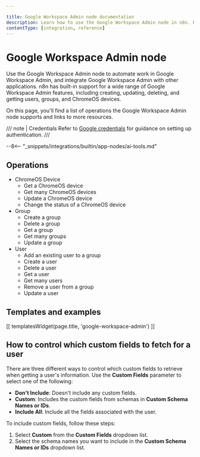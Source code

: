 ```yaml
---

title: Google Workspace Admin node documentation
description: Learn how to use the Google Workspace Admin node in n8n. Follow technical documentation to integrate Google Workspace Admin node into your workflows.
contentType: [integration, reference]
---
```


# Google Workspace Admin node

Use the Google Workspace Admin node to automate work in Google Workspace Admin, and integrate Google Workspace Admin with other applications. n8n has built-in support for a wide range of Google Workspace Admin features, including creating, updating, deleting, and getting users, groups, and ChromeOS devices. 

On this page, you'll find a list of operations the Google Workspace Admin node supports and links to more resources.

/// note | Credentials
Refer to [Google credentials](/integrations/builtin/credentials/google/index.md) for guidance on setting up authentication. 
///

--8<-- "_snippets/integrations/builtin/app-nodes/ai-tools.md"

## Operations

* ChromeOS Device
	* Get a ChromeOS device
	* Get many ChromeOS devices
	* Update a ChromeOS device
	* Change the status of a ChromeOS device
* Group
    * Create a group
    * Delete a group
    * Get a group
    * Get many groups
    * Update a group
* User
	* Add an existing user to a group
    * Create a user
    * Delete a user
    * Get a user
    * Get many users
	* Remove a user from a group
    * Update a user

## Templates and examples

<!-- see https://www.notion.so/n8n/Pull-in-templates-for-the-integrations-pages-37c716837b804d30a33b47475f6e3780 -->
[[ templatesWidget(page.title, 'google-workspace-admin') ]]

## How to control which custom fields to fetch for a user

There are three different ways to control which custom fields to retrieve when getting a user's information. Use the **Custom Fields** parameter to select one of the following:

- **Don't Include**: Doesn't include any custom fields.
- **Custom**: Includes the custom fields from schemas in **Custom Schema Names or IDs**.
- **Include All**: Include all the fields associated with the user.

To include custom fields, follow these steps:

1. Select **Custom** from the **Custom Fields** dropdown list.
2. Select the schema names you want to include in the **Custom Schema Names or IDs** dropdown list.

